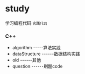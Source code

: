 # study
学习编程代码
`实践代码`

### C++
- algorithm -----算法实践
- dataStructure  ------数据结构实践
- old  ------其他
- question  ------刷题code
